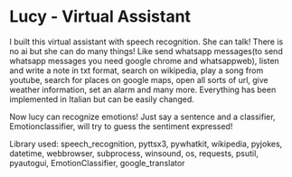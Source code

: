 # Lucy - Virtual Assistant

I built this virtual assistant with speech recognition. She can talk! There is no ai but she can do many things! Like send whatsapp messages(to send whatsapp messages you need google chrome and whatsappweb), listen and write a note in txt format, search on wikipedia, play a song from youtube, search for places on google maps, open all sorts of url, give weather information, set an alarm and many more. Everything has been implemented in Italian but can be easily changed.

Now lucy can recognize emotions! Just say a sentence and a classifier, Emotionclassifier, will try to guess the sentiment expressed!

Library used:
speech_recognition,
pyttsx3,
pywhatkit,
wikipedia,
pyjokes,
datetime,
webbrowser,
subprocess,
winsound,
os,
requests,
psutil,
pyautogui,
EmotionClassifier,
google_translator
